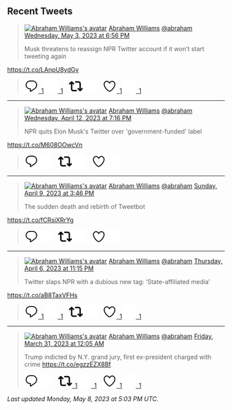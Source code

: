 ## Recent Tweets

> [![Abraham Williams's avatar](https://pbs.twimg.com/profile_images/897079141719195648/_mvh-QJH_mini.jpg)](https://twitter.com/abraham) [Abraham Williams](https://twitter.com/abraham) [@abraham](https://twitter.com/abraham) [Wednesday, May 3, 2023 at 6:56 PM](https://twitter.com/abraham/status/1653835987028525057)
>
> Musk threatens to reassign NPR Twitter account if it won’t start tweeting again

https://t.co/LAnpU8ydGy
>
> [![Reply](./images/reply_light.svg#gh-light-mode-only "Reply")&ensp;1](https://twitter.com/intent/tweet?in_reply_to=1653835987028525057#gh-light-mode-only)[![Reply](./images/reply.svg#gh-dark-mode-only "Reply")&ensp;1](https://twitter.com/intent/tweet?in_reply_to=1653835987028525057#gh-dark-mode-only)&emsp;[![Retweet](./images/retweet_light.svg#gh-light-mode-only "Retweet")](https://twitter.com/intent/retweet?tweet_id=1653835987028525057#gh-light-mode-only)[![Retweet](./images/retweet.svg#gh-dark-mode-only "Retweet")](https://twitter.com/intent/retweet?tweet_id=1653835987028525057#gh-dark-mode-only)&emsp;[![Like](./images/like_light.svg#gh-light-mode-only "Like")&ensp;1](https://twitter.com/intent/favorite?tweet_id=1653835987028525057#gh-light-mode-only)[![Like](./images/like.svg#gh-dark-mode-only "Like")&ensp;1](https://twitter.com/intent/favorite?tweet_id=1653835987028525057#gh-dark-mode-only)


---

> [![Abraham Williams's avatar](https://pbs.twimg.com/profile_images/897079141719195648/_mvh-QJH_mini.jpg)](https://twitter.com/abraham) [Abraham Williams](https://twitter.com/abraham) [@abraham](https://twitter.com/abraham) [Wednesday, April 12, 2023 at 7:16 PM](https://twitter.com/abraham/status/1646230736435834880)
>
> NPR quits Elon Musk's Twitter over 'government-funded' label

https://t.co/M608OOwcVn
>
> [![Reply](./images/reply_light.svg#gh-light-mode-only "Reply")](https://twitter.com/intent/tweet?in_reply_to=1646230736435834880#gh-light-mode-only)[![Reply](./images/reply.svg#gh-dark-mode-only "Reply")](https://twitter.com/intent/tweet?in_reply_to=1646230736435834880#gh-dark-mode-only)&emsp;[![Retweet](./images/retweet_light.svg#gh-light-mode-only "Retweet")](https://twitter.com/intent/retweet?tweet_id=1646230736435834880#gh-light-mode-only)[![Retweet](./images/retweet.svg#gh-dark-mode-only "Retweet")](https://twitter.com/intent/retweet?tweet_id=1646230736435834880#gh-dark-mode-only)&emsp;[![Like](./images/like_light.svg#gh-light-mode-only "Like")](https://twitter.com/intent/favorite?tweet_id=1646230736435834880#gh-light-mode-only)[![Like](./images/like.svg#gh-dark-mode-only "Like")](https://twitter.com/intent/favorite?tweet_id=1646230736435834880#gh-dark-mode-only)


---

> [![Abraham Williams's avatar](https://pbs.twimg.com/profile_images/897079141719195648/_mvh-QJH_mini.jpg)](https://twitter.com/abraham) [Abraham Williams](https://twitter.com/abraham) [@abraham](https://twitter.com/abraham) [Sunday, April 9, 2023 at 3:46 PM](https://twitter.com/abraham/status/1645090890082312193)
>
> The sudden death and rebirth of Tweetbot

https://t.co/fCRsiXRrYg
>
> [![Reply](./images/reply_light.svg#gh-light-mode-only "Reply")](https://twitter.com/intent/tweet?in_reply_to=1645090890082312193#gh-light-mode-only)[![Reply](./images/reply.svg#gh-dark-mode-only "Reply")](https://twitter.com/intent/tweet?in_reply_to=1645090890082312193#gh-dark-mode-only)&emsp;[![Retweet](./images/retweet_light.svg#gh-light-mode-only "Retweet")](https://twitter.com/intent/retweet?tweet_id=1645090890082312193#gh-light-mode-only)[![Retweet](./images/retweet.svg#gh-dark-mode-only "Retweet")](https://twitter.com/intent/retweet?tweet_id=1645090890082312193#gh-dark-mode-only)&emsp;[![Like](./images/like_light.svg#gh-light-mode-only "Like")](https://twitter.com/intent/favorite?tweet_id=1645090890082312193#gh-light-mode-only)[![Like](./images/like.svg#gh-dark-mode-only "Like")](https://twitter.com/intent/favorite?tweet_id=1645090890082312193#gh-dark-mode-only)


---

> [![Abraham Williams's avatar](https://pbs.twimg.com/profile_images/897079141719195648/_mvh-QJH_mini.jpg)](https://twitter.com/abraham) [Abraham Williams](https://twitter.com/abraham) [@abraham](https://twitter.com/abraham) [Thursday, April 6, 2023 at 11:15 PM](https://twitter.com/abraham/status/1644116574238830594)
>
> Twitter slaps NPR with a dubious new tag: ‘State-affiliated media’

https://t.co/aB8TaxVFHs
>
> [![Reply](./images/reply_light.svg#gh-light-mode-only "Reply")&ensp;1](https://twitter.com/intent/tweet?in_reply_to=1644116574238830594#gh-light-mode-only)[![Reply](./images/reply.svg#gh-dark-mode-only "Reply")&ensp;1](https://twitter.com/intent/tweet?in_reply_to=1644116574238830594#gh-dark-mode-only)&emsp;[![Retweet](./images/retweet_light.svg#gh-light-mode-only "Retweet")](https://twitter.com/intent/retweet?tweet_id=1644116574238830594#gh-light-mode-only)[![Retweet](./images/retweet.svg#gh-dark-mode-only "Retweet")](https://twitter.com/intent/retweet?tweet_id=1644116574238830594#gh-dark-mode-only)&emsp;[![Like](./images/like_light.svg#gh-light-mode-only "Like")&ensp;1](https://twitter.com/intent/favorite?tweet_id=1644116574238830594#gh-light-mode-only)[![Like](./images/like.svg#gh-dark-mode-only "Like")&ensp;1](https://twitter.com/intent/favorite?tweet_id=1644116574238830594#gh-dark-mode-only)


---

> [![Abraham Williams's avatar](https://pbs.twimg.com/profile_images/897079141719195648/_mvh-QJH_mini.jpg)](https://twitter.com/abraham) [Abraham Williams](https://twitter.com/abraham) [@abraham](https://twitter.com/abraham) [Friday, March 31, 2023 at 12:05 AM](https://twitter.com/abraham/status/1641592592210206722)
>
> Trump indicted by N.Y. grand jury, first ex-president charged with crime https://t.co/egzzEZX8Bf
>
> [![Reply](./images/reply_light.svg#gh-light-mode-only "Reply")](https://twitter.com/intent/tweet?in_reply_to=1641592592210206722#gh-light-mode-only)[![Reply](./images/reply.svg#gh-dark-mode-only "Reply")](https://twitter.com/intent/tweet?in_reply_to=1641592592210206722#gh-dark-mode-only)&emsp;[![Retweet](./images/retweet_light.svg#gh-light-mode-only "Retweet")&ensp;1](https://twitter.com/intent/retweet?tweet_id=1641592592210206722#gh-light-mode-only)[![Retweet](./images/retweet.svg#gh-dark-mode-only "Retweet")&ensp;1](https://twitter.com/intent/retweet?tweet_id=1641592592210206722#gh-dark-mode-only)&emsp;[![Like](./images/like_light.svg#gh-light-mode-only "Like")&ensp;1](https://twitter.com/intent/favorite?tweet_id=1641592592210206722#gh-light-mode-only)[![Like](./images/like.svg#gh-dark-mode-only "Like")&ensp;1](https://twitter.com/intent/favorite?tweet_id=1641592592210206722#gh-dark-mode-only)


_Last updated Monday, May 8, 2023 at 5:03 PM UTC._
